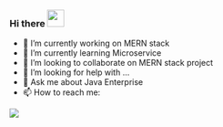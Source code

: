 ### Hi there <img src="https://raw.githubusercontent.com/MartinHeinz/MartinHeinz/master/wave.gif" width="30px">

<!--
**jasanishubh123/jasanishubh123** is a ✨ _special_ ✨ repository because its `README.md` (this file) appears on your GitHub profile.
-->
- 🔭 I’m currently working on  MERN stack
- 🌱 I’m currently learning Microservice
- 👯 I’m looking to collaborate on MERN stack project
- 🤔 I’m looking for help with ...
- 💬 Ask me about Java Enterprise
- 📫 How to reach me: 

![](https://img.shields.io/badge/<WORD_ON_LEFT>-<WORD_ON_RIGHT>-informational?style=flat&logo=<LOGO_NAME>&logoColor=white&color=2bbc8a)
